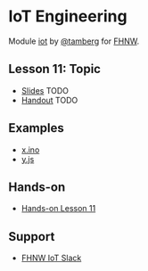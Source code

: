 # IoT Engineering
Module [iot](https://www.fhnw.ch/de/studium/module/9280188) by [@tamberg](https://twitter.com/tamberg) for [FHNW](https://www.fhnw.ch/).

## Lesson 11: Topic
- [Slides](http://www.tamberg.org/fhnw/2019/IoT11Topic.pdf) TODO
- [Handout](http://www.tamberg.org/fhnw/2019/IoT11TopicHandout.pdf) TODO

## Examples
- [x.ino](x.ino)
- [y.js](y.js)

## Hands-on
- [Hands-on Lesson 11](../../../../fhnw-iot-work-11/blob/master/README.md)

## Support
- [FHNW IoT Slack](https://fhnw-iot.slack.com/)
